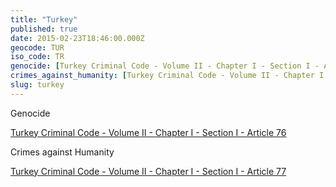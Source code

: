 ```yaml
---
title: "Turkey"
published: true
date: 2015-02-23T18:46:00.000Z
geocode: TUR
iso_code: TR
genocide: [Turkey Criminal Code - Volume II - Chapter I - Section I - Article 76](https://iccdb.hrlc.net/data/doc/606/keyword/46/)
crimes_against_humanity: [Turkey Criminal Code - Volume II - Chapter I - Section I - Article 77](https://iccdb.hrlc.net/data/doc/606/keyword/13/)
slug: turkey
---
```

Genocide

[Turkey Criminal Code - Volume II - Chapter I - Section I - Article 76](https://iccdb.hrlc.net/data/doc/606/keyword/46/)

Crimes against Humanity

[Turkey Criminal Code - Volume II - Chapter I - Section I - Article 77](https://iccdb.hrlc.net/data/doc/606/keyword/13/)


